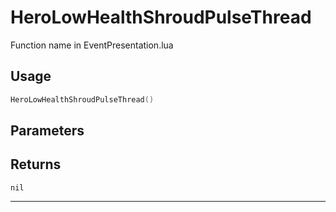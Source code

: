 # HeroLowHealthShroudPulseThread
Function name in EventPresentation.lua
## Usage
```lua
HeroLowHealthShroudPulseThread()
```
## Parameters

## Returns
`nil`

---